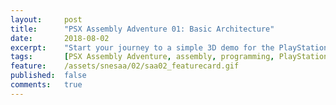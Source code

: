 ```yaml
---
layout:     post
title:      "PSX Assembly Adventure 01: Basic Architecture"
date:       2018-08-02
excerpt:    "Start your journey to a simple 3D demo for the PlayStation 1 written in machine code"
tags:       [PSX Assembly Adventure, assembly, programming, PlayStation, PSX, tutorial]
feature:    /assets/snesaa/02/saa02_featurecard.gif
published:  false
comments:   true
---
```

